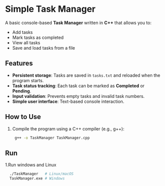 # Simple Task Manager

A basic console-based **Task Manager** written in **C++** that allows you to:

- Add tasks
- Mark tasks as completed
- View all tasks
- Save and load tasks from a file

## Features

- **Persistent storage**: Tasks are saved in `tasks.txt` and reloaded when the program starts.
- **Task status tracking**: Each task can be marked as **Completed** or **Pending**.
- **Input validation**: Prevents empty tasks and invalid task numbers.
- **Simple user interface**: Text-based console interaction.

## How to Use

1. Compile the program using a C++ compiler (e.g., g++):

   ```bash
    g++ -o TaskManager TaskManager.cpp
## Run

1.Run windows and Linux
  ```bash
    ./TaskManager   # Linux/macOS
    TaskManager.exe # Windows

